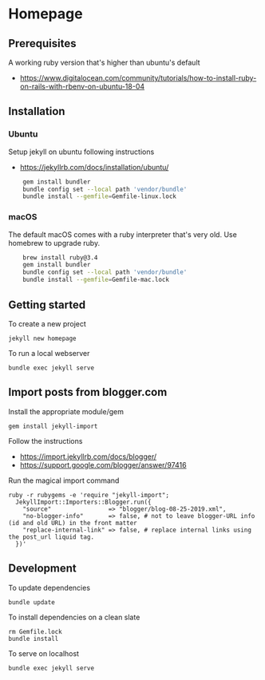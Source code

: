 # Homepage

## Prerequisites

A working ruby version that's higher than ubuntu's default
- https://www.digitalocean.com/community/tutorials/how-to-install-ruby-on-rails-with-rbenv-on-ubuntu-18-04

## Installation

### Ubuntu

Setup jekyll on ubuntu following instructions 
- https://jekyllrb.com/docs/installation/ubuntu/

```bash
    gem install bundler
    bundle config set --local path 'vendor/bundle'
    bundle install --gemfile=Gemfile-linux.lock
```

### macOS

The default macOS comes with a ruby interpreter that's very old. Use homebrew to upgrade ruby. 

```bash
    brew install ruby@3.4
    gem install bundler
    bundle config set --local path 'vendor/bundle'
    bundle install --gemfile=Gemfile-mac.lock
```

## Getting started

To create a new project

    jekyll new homepage

To run a local webserver

    bundle exec jekyll serve

## Import posts from blogger.com

Install the appropriate module/gem

    gem install jekyll-import

Follow the instructions
- https://import.jekyllrb.com/docs/blogger/
- https://support.google.com/blogger/answer/97416

Run the magical import command

```
ruby -r rubygems -e 'require "jekyll-import";
  JekyllImport::Importers::Blogger.run({
    "source"                => "blogger/blog-08-25-2019.xml",
    "no-blogger-info"       => false, # not to leave blogger-URL info (id and old URL) in the front matter
    "replace-internal-link" => false, # replace internal links using the post_url liquid tag.
  })'
```

## Development 

To update dependencies

    bundle update

To install dependencies on a clean slate
    
    rm Gemfile.lock
    bundle install

To serve on localhost

    bundle exec jekyll serve
